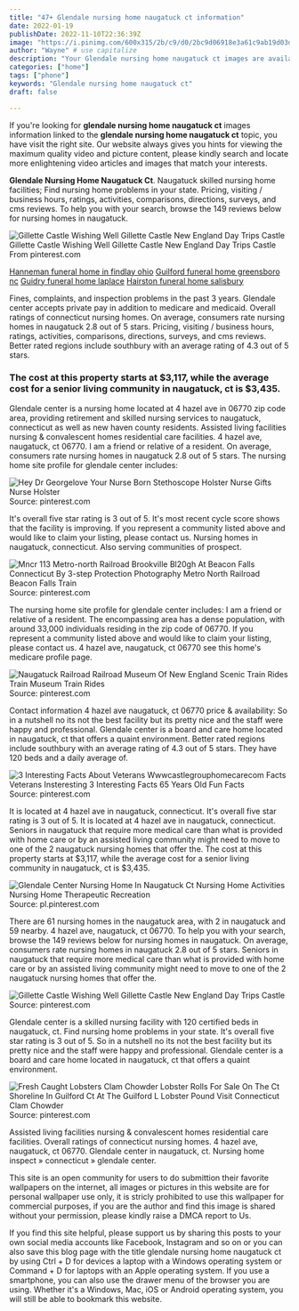 ```yaml
---
title: "47+ Glendale nursing home naugatuck ct information"
date: 2022-01-19
publishDate: 2022-11-10T22:36:39Z
image: "https://i.pinimg.com/600x315/2b/c9/d0/2bc9d06918e3a61c9ab19d03db983037.jpg"
author: "Wayne" # use capitalize
description: "Your Glendale nursing home naugatuck ct images are available. Glendale nursing home naugatuck ct are a topic that is being searched for and liked by netizens now. You can Get the Glendale nursing home naugatuck ct files here. Download all royalty-free photos."
categories: ["home"]
tags: ["phone"]
keywords: "Glendale nursing home naugatuck ct"
draft: false

---
```


If you're looking for **glendale nursing home naugatuck ct** images information linked to the **glendale nursing home naugatuck ct** topic, you have visit the right  site.  Our website always  gives you  hints  for viewing  the maximum  quality video and picture  content, please kindly search and locate more enlightening video articles and images  that match your interests.

**Glendale Nursing Home Naugatuck Ct**. Naugatuck skilled nursing home facilities; Find nursing home problems in your state. Pricing, visiting / business hours, ratings, activities, comparisons, directions, surveys, and cms reviews. To help you with your search, browse the 149 reviews below for nursing homes in naugatuck.

![Gillette Castle Wishing Well Gillette Castle New England Day Trips Castle](https://i.pinimg.com/originals/3c/23/98/3c2398970e22c7f37f48f1bb41bf3023.jpg "Gillette Castle Wishing Well Gillette Castle New England Day Trips Castle")
Gillette Castle Wishing Well Gillette Castle New England Day Trips Castle From pinterest.com

[Hanneman funeral home in findlay ohio](/hanneman-funeral-home-in-findlay-ohio/)
[Guilford funeral home greensboro nc](/guilford-funeral-home-greensboro-nc/)
[Guidry funeral home laplace](/guidry-funeral-home-laplace/)
[Hairston funeral home salisbury](/hairston-funeral-home-salisbury/)

Fines, complaints, and inspection problems in the past 3 years. Glendale center accepts private pay in addition to medicare and medicaid. Overall ratings of connecticut nursing homes. On average, consumers rate nursing homes in naugatuck 2.8 out of 5 stars. Pricing, visiting / business hours, ratings, activities, comparisons, directions, surveys, and cms reviews. Better rated regions include southbury with an average rating of 4.3 out of 5 stars.

### The cost at this property starts at $3,117, while the average cost for a senior living community in naugatuck, ct is $3,435.

Glendale center is a nursing home located at 4 hazel ave in 06770 zip code area, providing retirement and skilled nursing services to naugatuck, connecticut as well as new haven county residents. Assisted living facilities nursing &amp; convalescent homes residential care facilities. 4 hazel ave, naugatuck, ct 06770. I am a friend or relative of a resident. On average, consumers rate nursing homes in naugatuck 2.8 out of 5 stars. The nursing home site profile for glendale center includes:


![Hey Dr Georgelove Your Nurse Born Stethoscope Holster Nurse Gifts Nurse Holster](https://i.pinimg.com/originals/ee/4f/93/ee4f9313ec0dc9e077c12222a5fbcd3c.jpg "Hey Dr Georgelove Your Nurse Born Stethoscope Holster Nurse Gifts Nurse Holster")
Source: pinterest.com

It&#039;s overall five star rating is 3 out of 5. It&#039;s most recent cycle score shows that the facility is improving. If you represent a community listed above and would like to claim your listing, please contact us. Nursing homes in naugatuck, connecticut. Also serving communities of prospect.

![Mncr 113 Metro-north Railroad Brookville Bl20gh At Beacon Falls Connecticut By 3-step Protection Photography Metro North Railroad Beacon Falls Train](https://i.pinimg.com/originals/f2/66/ea/f266eaae56421998ad5beb74bb1e337e.jpg "Mncr 113 Metro-north Railroad Brookville Bl20gh At Beacon Falls Connecticut By 3-step Protection Photography Metro North Railroad Beacon Falls Train")
Source: pinterest.com

The nursing home site profile for glendale center includes: I am a friend or relative of a resident. The encompassing area has a dense population, with around 33,000 individuals residing in the zip code of 06770. If you represent a community listed above and would like to claim your listing, please contact us. 4 hazel ave, naugatuck, ct 06770 see this home&#039;s medicare profile page.

![Naugatuck Railroad Railroad Museum Of New England Scenic Train Rides Train Museum Train Rides](https://i.pinimg.com/originals/a9/6a/93/a96a938bc4aff5ec5d96f9a362b08801.jpg "Naugatuck Railroad Railroad Museum Of New England Scenic Train Rides Train Museum Train Rides")
Source: pinterest.com

Contact information 4 hazel ave naugatuck, ct 06770 price &amp; availability: So in a nutshell no its not the best facility but its pretty nice and the staff were happy and professional. Glendale center is a board and care home located in naugatuck, ct that offers a quaint environment. Better rated regions include southbury with an average rating of 4.3 out of 5 stars. They have 120 beds and a daily average of.

![3 Interesting Facts About Veterans Wwwcastlegrouphomecarecom Facts Veterans Insteresting 3 Interesting Facts 65 Years Old Fun Facts](https://i.pinimg.com/736x/34/34/1d/34341d7c94c094b10954e8a44fe9508b.jpg "3 Interesting Facts About Veterans Wwwcastlegrouphomecarecom Facts Veterans Insteresting 3 Interesting Facts 65 Years Old Fun Facts")
Source: pinterest.com

It is located at 4 hazel ave in naugatuck, connecticut. It&#039;s overall five star rating is 3 out of 5. It is located at 4 hazel ave in naugatuck, connecticut. Seniors in naugatuck that require more medical care than what is provided with home care or by an assisted living community might need to move to one of the 2 naugatuck nursing homes that offer the. The cost at this property starts at $3,117, while the average cost for a senior living community in naugatuck, ct is $3,435.

![Glendale Center Nursing Home In Naugatuck Ct Nursing Home Activities Nursing Home Therapeutic Recreation](https://i.pinimg.com/originals/86/91/cf/8691cf2f84a97c914a218ce524fdb054.png "Glendale Center Nursing Home In Naugatuck Ct Nursing Home Activities Nursing Home Therapeutic Recreation")
Source: pl.pinterest.com

There are 61 nursing homes in the naugatuck area, with 2 in naugatuck and 59 nearby. 4 hazel ave, naugatuck, ct 06770. To help you with your search, browse the 149 reviews below for nursing homes in naugatuck. On average, consumers rate nursing homes in naugatuck 2.8 out of 5 stars. Seniors in naugatuck that require more medical care than what is provided with home care or by an assisted living community might need to move to one of the 2 naugatuck nursing homes that offer the.

![Gillette Castle Wishing Well Gillette Castle New England Day Trips Castle](https://i.pinimg.com/originals/3c/23/98/3c2398970e22c7f37f48f1bb41bf3023.jpg "Gillette Castle Wishing Well Gillette Castle New England Day Trips Castle")
Source: pinterest.com

Glendale center is a skilled nursing facility with 120 certified beds in naugatuck, ct. Find nursing home problems in your state. It&#039;s overall five star rating is 3 out of 5. So in a nutshell no its not the best facility but its pretty nice and the staff were happy and professional. Glendale center is a board and care home located in naugatuck, ct that offers a quaint environment.

![Fresh Caught Lobsters Clam Chowder Lobster Rolls For Sale On The Ct Shoreline In Guilford Ct At The Guilford L Lobster Pound Visit Connecticut Clam Chowder](https://i.pinimg.com/600x315/2b/c9/d0/2bc9d06918e3a61c9ab19d03db983037.jpg "Fresh Caught Lobsters Clam Chowder Lobster Rolls For Sale On The Ct Shoreline In Guilford Ct At The Guilford L Lobster Pound Visit Connecticut Clam Chowder")
Source: pinterest.com

Assisted living facilities nursing &amp; convalescent homes residential care facilities. Overall ratings of connecticut nursing homes. 4 hazel ave, naugatuck, ct 06770. Glendale center in naugatuck, ct. Nursing home inspect » connecticut » glendale center.

This site is an open community for users to do submittion their favorite wallpapers on the internet, all images or pictures in this website are for personal wallpaper use only, it is stricly prohibited to use this wallpaper for commercial purposes, if you are the author and find this image is shared without your permission, please kindly raise a DMCA report to Us.

If you find this site helpful, please support us by sharing this posts to your own social media accounts like Facebook, Instagram and so on or you can also save this blog page with the title glendale nursing home naugatuck ct by using Ctrl + D for devices a laptop with a Windows operating system or Command + D for laptops with an Apple operating system. If you use a smartphone, you can also use the drawer menu of the browser you are using. Whether it's a Windows, Mac, iOS or Android operating system, you will still be able to bookmark this website.
